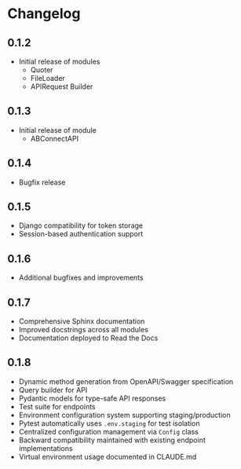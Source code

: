# Changelog

## 0.1.2

- Initial release of modules
  - Quoter
  - FileLoader
  - APIRequest Builder

## 0.1.3

- Initial release of module
  - ABConnectAPI

## 0.1.4

- Bugfix release

## 0.1.5

- Django compatibility for token storage
- Session-based authentication support

## 0.1.6

- Additional bugfixes and improvements

## 0.1.7

- Comprehensive Sphinx documentation
- Improved docstrings across all modules
- Documentation deployed to Read the Docs

## 0.1.8

- Dynamic method generation from OpenAPI/Swagger specification
- Query builder for API
- Pydantic models for type-safe API responses
- Test suite for endpoints
- Environment configuration system supporting staging/production
- Pytest automatically uses `.env.staging` for test isolation
- Centralized configuration management via `Config` class
- Backward compatibility maintained with existing endpoint implementations
- Virtual environment usage documented in CLAUDE.md

